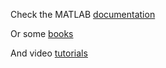 Check the MATLAB [documentation](https://www.mathworks.com/help/matlab/index.html;jsessionid=51146defff6859708eb062ceaf1f)

Or some [books](https://www.mathworks.com/academia/books.html)

And video [tutorials](https://www.mathworks.com/support/learn-with-matlab-tutorials.html)
